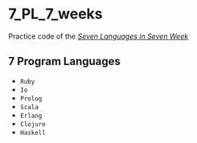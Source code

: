 # 7_PL_7_weeks
Practice code of the [*Seven Languages in Seven Week*](https://book.douban.com/subject/10555435/)

## 7 Program Languages
+ `Ruby`
+ `Io`
+ `Prolog`
+ `Scala`
+ `Erlang`
+ `Clojure`
+ `Haskell`
